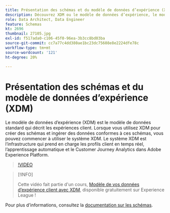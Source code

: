 ```yaml
---
title: Présentation des schémas et du modèle de données d’expérience (XDM)
description: Découvrez XDM ou le modèle de données d’expérience, le modèle de données standard qui décrit les expériences client.
role: Data Architect, Data Engineer
feature: Schemas
kt: 2696
thumbnail: 27105.jpg
exl-id: f517ada0-c106-45f0-96ea-3b3cc8bd03ba
source-git-commit: cc7a77c4dd380ae1bc23dc75608e8e2224dfe78c
workflow-type: tm+mt
source-wordcount: '121'
ht-degree: 20%

---
```


# Présentation des schémas et du modèle de données d’expérience (XDM)

Le modèle de données d’expérience (XDM) est le modèle de données standard qui décrit les expériences client. Lorsque vous utilisez XDM pour créer des schémas et ingérer des données conformes à ces schémas, vous pouvez commencer à utiliser le système XDM. Le système XDM est l’infrastructure qui prend en charge les profils client en temps réel, l’apprentissage automatique et le Customer Journey Analytics dans Adobe Experience Platform.

>[!VIDEO](https://video.tv.adobe.com/v/27105?quality=12&learn=on)

>[!INFO]
>
> Cette vidéo fait partie d&#39;un cours, [Modèle de vos données d’expérience client avec XDM](https://experienceleague.adobe.com/?recommended=ExperiencePlatform-D-1-2021.1.xdm), disponible gratuitement sur Experience League !

Pour plus d’informations, consultez la [documentation sur les schémas](https://experienceleague.adobe.com/docs/experience-platform/xdm/home.html?lang=fr).
